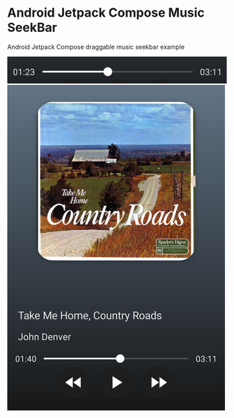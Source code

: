 # Android Jetpack Compose Music SeekBar
Android Jetpack Compose draggable music seekbar example

![screenshot1](docs/screenshots/Screenshot_20210817-233333.png)
![screenshot2](docs/screenshots/Screenshot_20210817-233417.png)
